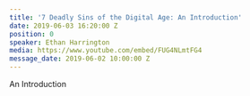 ```yaml
---
title: '7 Deadly Sins of the Digital Age: An Introduction'
date: 2019-06-03 16:20:00 Z
position: 0
speaker: Ethan Harrington
media: https://www.youtube.com/embed/FUG4NLmtFG4
message_date: 2019-06-02 10:00:00 Z
---
```


An Introduction